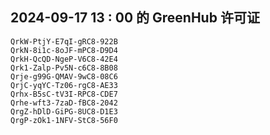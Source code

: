 ## 2024-09-17 13 : 00 的 GreenHub 许可证
```
QrkW-PtjY-E7qI-gRC8-922B
QrkN-8i1c-8oJF-mPC8-D9D4
QrkH-QcQD-NgeP-V6C8-42E4
Qrk1-Zalp-Pv5N-c6C8-8B08
Qrje-g99G-QMAV-9wC8-08C6
QrjC-yqYC-Tz06-rgC8-AE33
Qrhx-B5sC-tV3I-RPC8-CDE7
Qrhe-wft3-7zaD-fBC8-2042
QrgZ-hDlD-GiPG-8UC8-D1E3
QrgP-zOk1-1NFV-StC8-56F0
```
